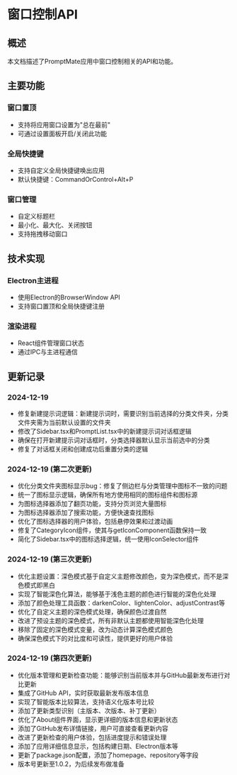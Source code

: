 # 窗口控制API

## 概述

本文档描述了PromptMate应用中窗口控制相关的API和功能。

## 主要功能

### 窗口置顶
- 支持将应用窗口设置为"总在最前"
- 可通过设置面板开启/关闭此功能

### 全局快捷键
- 支持自定义全局快捷键唤出应用
- 默认快捷键：CommandOrControl+Alt+P

### 窗口管理
- 自定义标题栏
- 最小化、最大化、关闭按钮
- 支持拖拽移动窗口

## 技术实现

### Electron主进程
- 使用Electron的BrowserWindow API
- 支持窗口置顶和全局快捷键注册

### 渲染进程
- React组件管理窗口状态
- 通过IPC与主进程通信

## 更新记录

### 2024-12-19
- 修复新建提示词逻辑：新建提示词时，需要识别当前选择的分类文件夹，分类文件夹需为当前默认设置的文件夹
- 修改了Sidebar.tsx和PromptList.tsx中的新建提示词对话框逻辑
- 确保在打开新建提示词对话框时，分类选择器默认显示当前选中的分类
- 修复了对话框关闭和创建成功后重置分类的逻辑

### 2024-12-19 (第二次更新)
- 优化分类文件夹图标显示bug：修复了侧边栏与分类管理中图标不一致的问题
- 统一了图标显示逻辑，确保所有地方使用相同的图标组件和图标源
- 为图标选择器添加了翻页功能，支持分页浏览大量图标
- 为图标选择器添加了搜索功能，方便快速查找图标
- 优化了图标选择器的用户体验，包括悬停效果和过渡动画
- 修复了CategoryIcon组件，使其与getIconComponent函数保持一致
- 简化了Sidebar.tsx中的图标选择逻辑，统一使用IconSelector组件

### 2024-12-19 (第三次更新)
- 优化主题设置：深色模式基于自定义主题修改颜色，变为深色模式，而不是深色模式即黑白
- 实现了智能深色化算法，能够基于浅色主题的颜色进行智能的深色化处理
- 添加了颜色处理工具函数：darkenColor、lightenColor、adjustContrast等
- 优化了自定义主题的深色模式处理，确保颜色过渡自然
- 改进了预设主题的深色模式，所有非默认主题都使用智能深色化处理
- 移除了固定的深色模式变量，改为动态计算深色模式颜色
- 确保深色模式下的对比度和可读性，提供更好的用户体验

### 2024-12-19 (第四次更新)
- 优化版本管理和更新检查功能：能够识别当前版本并与GitHub最新发布进行对比更新
- 集成了GitHub API，实时获取最新发布版本信息
- 实现了智能版本比较算法，支持语义化版本号比较
- 添加了更新类型识别（主版本、次版本、补丁更新）
- 优化了About组件界面，显示更详细的版本信息和更新状态
- 添加了GitHub发布详情链接，用户可直接查看更新内容
- 改进了更新检查的用户体验，包括进度提示和错误处理
- 添加了应用详细信息显示，包括构建日期、Electron版本等
- 更新了package.json配置，添加了homepage、repository等字段
- 版本号更新至1.0.2，为后续发布做准备 